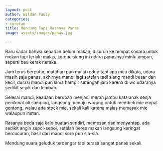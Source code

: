 ```yaml
---
layout: post
author: Wildan Fauzy
categories:
- coretan
title: Mendung Tapi Rasanya Panas
image: assets/images/panas.jpg

---
```

Baru sadar bahwa seharian belum makan, disuruh ke tempat sodara untuk makan tapi terlalu malas, karena siang ini udara panasnya minta ampun, seperti bau kerak neraka. 

Jam terus berputar, matahari pun mulai redup tapi apa mau dikata, udara masih saja panas, akhirnya mandi lagi setelah tadi siang mandi besar dan kecil, durasi mandi pun lama hampir setengah jam karena di wc udaranya sedikit sejuk dan lembab. 

Selesai mandi, keadaan berubah menjadi merah jambu kata anak senja penikmat oli samping, langsung menuju warung untuk membeli mie empal gentong, walau ada stock mie, sekali kali karena malas memasak mie walaupun instan. 

Rasanya beda saja kalo buatan sendiri, memesan dan menyantap, ada sedikit angin sepoi-sepoi, setelah beres makan langsung keringat bercucuran, hasil dari mandi sore pun sia-sia. 

Mendung suara geluduk terdengar tapi terasa sangat panas sekali.